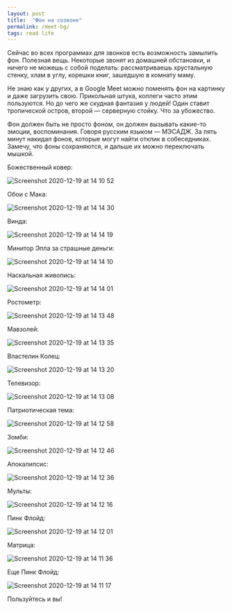 ```yaml
---
layout: post
title:  "Фон на созвоне"
permalink: /meet-bg/
tags: read life
---
```


Сейчас во всех программах для звонков есть возможность замылить фон. Полезная
вещь. Некоторые звонят из домашней обстановки, и ничего не можешь с собой
поделать: рассматриваешь хрустальную стенку, хлам в углу, корешки книг, зашедшую
в комнату маму.

Не знаю как у других, а в Google Meet можно поменять фон на картинку и даже
загрузить свою. Прикольная штука, коллеги часто этим пользуются. Но до чего же
скудная фантазия у людей! Один ставит тропической остров, второй — серверную
стойку. Что за убожество.

Фон должен быть не просто фоном, он должен вызывать какие-то эмоции,
воспоминания. Говоря русским языком — МЭСАДЖ. За пять минут накидал фонов,
которые могут найти отклик в собеседниках. Замечу, что фоны сохраняются, и
дальше их можно переключать мышкой.

Божественный ковер:

![Screenshot 2020-12-19 at 14 10 52](https://user-images.githubusercontent.com/1059232/102688082-6c0d1b00-4205-11eb-9003-344050eec0bf.jpg)

<!-- more -->

Обои с Мака:

![Screenshot 2020-12-19 at 14 14 30](https://user-images.githubusercontent.com/1059232/102688083-6fa0a200-4205-11eb-954e-8e2239f9c46e.jpg)

Винда:

![Screenshot 2020-12-19 at 14 14 19](https://user-images.githubusercontent.com/1059232/102688084-6fa0a200-4205-11eb-9a26-2e03406b7cba.jpg)

Минитор Эпла за страшные деньги:

![Screenshot 2020-12-19 at 14 14 10](https://user-images.githubusercontent.com/1059232/102688085-70393880-4205-11eb-9c64-c9feab1ed3ee.jpg)

Наскальная живопись:

![Screenshot 2020-12-19 at 14 14 01](https://user-images.githubusercontent.com/1059232/102688086-70d1cf00-4205-11eb-8309-ed7154f33a2b.jpg)

Ростометр:

![Screenshot 2020-12-19 at 14 13 48](https://user-images.githubusercontent.com/1059232/102688087-716a6580-4205-11eb-8e37-aac9da83a11c.jpg)

Мавзолей:

![Screenshot 2020-12-19 at 14 13 35](https://user-images.githubusercontent.com/1059232/102688088-716a6580-4205-11eb-9e3c-2032b6f42b23.jpg)

Властелин Колец:

![Screenshot 2020-12-19 at 14 13 20](https://user-images.githubusercontent.com/1059232/102688089-716a6580-4205-11eb-96e8-4ce7598c667c.jpg)

Телевизор:

![Screenshot 2020-12-19 at 14 13 08](https://user-images.githubusercontent.com/1059232/102688090-7202fc00-4205-11eb-9396-ab321f2b3d5c.jpg)

Патриотическая тема:

![Screenshot 2020-12-19 at 14 12 58](https://user-images.githubusercontent.com/1059232/102688091-7202fc00-4205-11eb-8949-200e3e7a5ba0.jpg)

Зомби:

![Screenshot 2020-12-19 at 14 12 46](https://user-images.githubusercontent.com/1059232/102688093-729b9280-4205-11eb-8fc5-1c2512aac9d6.jpg)

Апокалипсис:

![Screenshot 2020-12-19 at 14 12 36](https://user-images.githubusercontent.com/1059232/102688094-729b9280-4205-11eb-806f-e4c8bc86d9a4.jpg)

Мульты:

![Screenshot 2020-12-19 at 14 12 16](https://user-images.githubusercontent.com/1059232/102688095-73342900-4205-11eb-9e9a-f2ecf31bf86b.jpg)

Пинк Флойд:

![Screenshot 2020-12-19 at 14 12 01](https://user-images.githubusercontent.com/1059232/102688096-73342900-4205-11eb-8c82-81d68be61805.jpg)

Матрица:

![Screenshot 2020-12-19 at 14 11 36](https://user-images.githubusercontent.com/1059232/102688098-73ccbf80-4205-11eb-8bb6-4e621e3f85e3.jpg)

Еще Пинк Флойд:

![Screenshot 2020-12-19 at 14 11 17](https://user-images.githubusercontent.com/1059232/102688099-73ccbf80-4205-11eb-86f6-9b8dede20894.jpg)

Пользуйтесь и вы!
